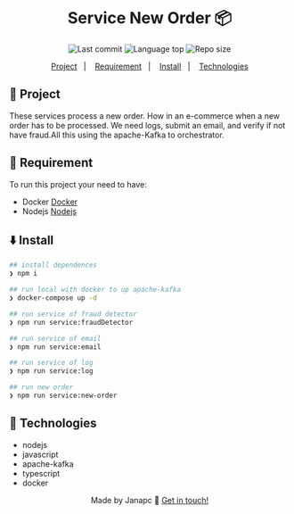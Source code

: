 <div align="center">
  <h1>Service New Order 📦</h1>
  <img alt="Last commit" src="https://img.shields.io/github/last-commit/janapc/service-new-order"/>
  <img alt="Language top" src="https://img.shields.io/github/languages/top/janapc/service-new-order"/>
  <img alt="Repo size" src="https://img.shields.io/github/repo-size/janapc/service-new-order"/>

<a href="#-project">Project</a>&nbsp;&nbsp;&nbsp;|&nbsp;&nbsp;&nbsp;
<a href="#-requirement">Requirement</a>&nbsp;&nbsp;&nbsp;|&nbsp;&nbsp;&nbsp;
<a href="#-install">Install</a>&nbsp;&nbsp;&nbsp;|&nbsp;&nbsp;&nbsp;
<a href="#-technologies">Technologies</a>

</div>

## 💎 Project

These services process a new order. How in an e-commerce when a new order has to be processed. We need logs, submit an email, and verify if not have fraud.All this using the apache-Kafka to orchestrator.

## 📜 Requirement

To run this project your need to have:

- Docker [Docker](https://www.docker.com/)
- Nodejs [Nodejs](https://nodejs.org/en/)

## ⬇️ Install

```sh
## install dependences
❯ npm i

## run local with docker to up apache-kafka
❯ docker-compose up -d

## run service of fraud detector
❯ npm run service:fraudDetector

## run service of email
❯ npm run service:email

## run service of log
❯ npm run service:log

## run new order
❯ npm run service:new-order

```

## 🚀 Technologies

- nodejs
- javascript
- apache-kafka
- typescript
- docker

<div align="center">

Made by Janapc 🤘 [Get in touch!](https://www.linkedin.com/in/janaina-pedrina/)

</div>
